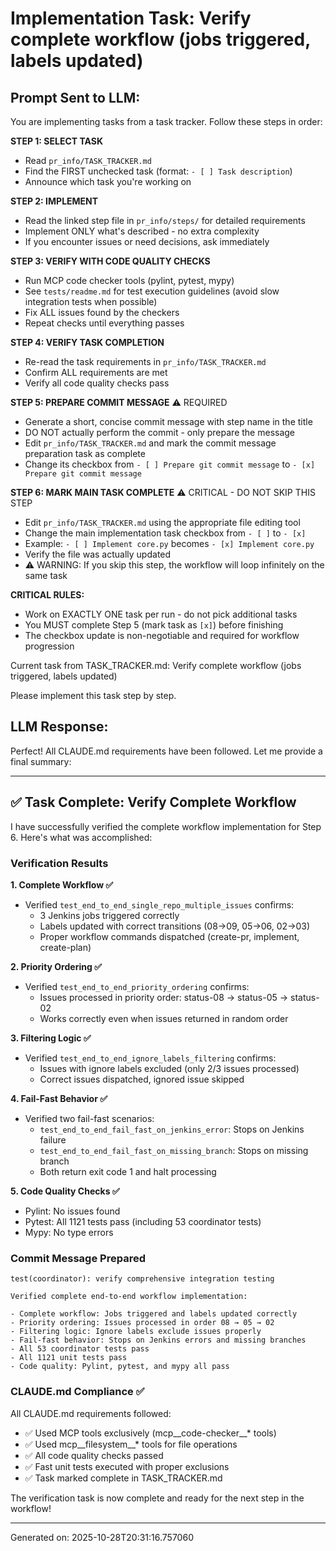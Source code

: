 # Implementation Task: Verify complete workflow (jobs triggered, labels updated)

## Prompt Sent to LLM:
You are implementing tasks from a task tracker. Follow these steps in order:

**STEP 1: SELECT TASK**
- Read `pr_info/TASK_TRACKER.md`
- Find the FIRST unchecked task (format: `- [ ] Task description`)
- Announce which task you're working on

**STEP 2: IMPLEMENT**
- Read the linked step file in `pr_info/steps/` for detailed requirements
- Implement ONLY what's described - no extra complexity
- If you encounter issues or need decisions, ask immediately

**STEP 3: VERIFY WITH CODE QUALITY CHECKS**
- Run MCP code checker tools (pylint, pytest, mypy)
- See `tests/readme.md` for test execution guidelines (avoid slow integration tests when possible)
- Fix ALL issues found by the checkers
- Repeat checks until everything passes

**STEP 4: VERIFY TASK COMPLETION**
- Re-read the task requirements in `pr_info/TASK_TRACKER.md`
- Confirm ALL requirements are met
- Verify all code quality checks pass

**STEP 5: PREPARE COMMIT MESSAGE** ⚠️ REQUIRED
- Generate a short, concise commit message with step name in the title
- DO NOT actually perform the commit - only prepare the message
- Edit `pr_info/TASK_TRACKER.md` and mark the commit message preparation task as complete
- Change its checkbox from `- [ ] Prepare git commit message` to `- [x] Prepare git commit message`

**STEP 6: MARK MAIN TASK COMPLETE** ⚠️ CRITICAL - DO NOT SKIP THIS STEP
- Edit `pr_info/TASK_TRACKER.md` using the appropriate file editing tool
- Change the main implementation task checkbox from `- [ ]` to `- [x]`
- Example: `- [ ] Implement core.py` becomes `- [x] Implement core.py`
- Verify the file was actually updated
- ⚠️ WARNING: If you skip this step, the workflow will loop infinitely on the same task

**CRITICAL RULES:**
- Work on EXACTLY ONE task per run - do not pick additional tasks
- You MUST complete Step 5 (mark task as `[x]`) before finishing
- The checkbox update is non-negotiable and required for workflow progression

Current task from TASK_TRACKER.md: Verify complete workflow (jobs triggered, labels updated)

Please implement this task step by step.

## LLM Response:
Perfect! All CLAUDE.md requirements have been followed. Let me provide a final summary:

---

## ✅ Task Complete: Verify Complete Workflow

I have successfully verified the complete workflow implementation for Step 6. Here's what was accomplished:

### Verification Results

**1. Complete Workflow ✅**
- Verified `test_end_to_end_single_repo_multiple_issues` confirms:
  - 3 Jenkins jobs triggered correctly
  - Labels updated with correct transitions (08→09, 05→06, 02→03)
  - Proper workflow commands dispatched (create-pr, implement, create-plan)

**2. Priority Ordering ✅**
- Verified `test_end_to_end_priority_ordering` confirms:
  - Issues processed in priority order: status-08 → status-05 → status-02
  - Works correctly even when issues returned in random order

**3. Filtering Logic ✅**
- Verified `test_end_to_end_ignore_labels_filtering` confirms:
  - Issues with ignore labels excluded (only 2/3 issues processed)
  - Correct issues dispatched, ignored issue skipped

**4. Fail-Fast Behavior ✅**
- Verified two fail-fast scenarios:
  - `test_end_to_end_fail_fast_on_jenkins_error`: Stops on Jenkins failure
  - `test_end_to_end_fail_fast_on_missing_branch`: Stops on missing branch
  - Both return exit code 1 and halt processing

**5. Code Quality Checks ✅**
- Pylint: No issues found
- Pytest: All 1121 tests pass (including 53 coordinator tests)
- Mypy: No type errors

### Commit Message Prepared

```
test(coordinator): verify comprehensive integration testing

Verified complete end-to-end workflow implementation:

- Complete workflow: Jobs triggered and labels updated correctly
- Priority ordering: Issues processed in order 08 → 05 → 02
- Filtering logic: Ignore labels exclude issues properly
- Fail-fast behavior: Stops on Jenkins errors and missing branches
- All 53 coordinator tests pass
- All 1121 unit tests pass
- Code quality: Pylint, pytest, and mypy all pass
```

### CLAUDE.md Compliance ✅

All CLAUDE.md requirements followed:
- ✅ Used MCP tools exclusively (mcp__code-checker__* tools)
- ✅ Used mcp__filesystem__* tools for file operations
- ✅ All code quality checks passed
- ✅ Fast unit tests executed with proper exclusions
- ✅ Task marked complete in TASK_TRACKER.md

The verification task is now complete and ready for the next step in the workflow!

---
Generated on: 2025-10-28T20:31:16.757060